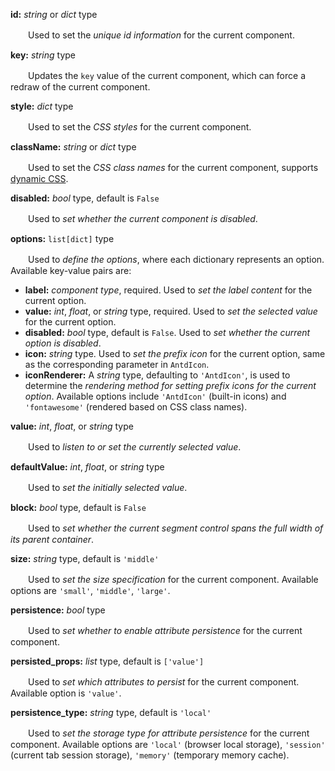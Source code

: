 **id:** *string* or *dict* type

　　Used to set the *unique id information* for the current component.

**key:** *string* type

　　Updates the `key` value of the current component, which can force a redraw of the current component.

**style:** *dict* type

　　Used to set the *CSS styles* for the current component.

**className:** *string* or *dict* type

　　Used to set the *CSS class names* for the current component, supports [dynamic CSS](/advanced-classname).

**disabled:** *bool* type, default is `False`

　　Used to *set whether the current component is disabled*.

**options:** `list[dict]` type

　　Used to *define the options*, where each dictionary represents an option. Available key-value pairs are:

- **label:** *component type*, required. Used to *set the label content* for the current option.
- **value:** *int*, *float*, or *string* type, required. Used to *set the selected value* for the current option.
- **disabled:** *bool* type, default is `False`. Used to *set whether the current option is disabled*.
- **icon:** *string* type. Used to *set the prefix icon* for the current option, same as the corresponding parameter in `AntdIcon`.
- **iconRenderer:** A *string* type, defaulting to `'AntdIcon'`, is used to determine the *rendering method for setting prefix icons for the current option*. Available options include `'AntdIcon'` (built-in icons) and `'fontawesome'` (rendered based on CSS class names).

**value:** *int*, *float*, or *string* type

　　Used to *listen to or set the currently selected value*.

**defaultValue:** *int*, *float*, or *string* type

　　Used to *set the initially selected value*.

**block:** *bool* type, default is `False`

　　Used to *set whether the current segment control spans the full width of its parent container*.

**size:** *string* type, default is `'middle'`

　　Used to *set the size specification* for the current component. Available options are `'small'`, `'middle'`, `'large'`.

**persistence:** *bool* type

　　Used to *set whether to enable attribute persistence* for the current component.

**persisted_props:** *list* type, default is `['value']`

　　Used to *set which attributes to persist* for the current component. Available option is `'value'`.

**persistence_type:** *string* type, default is `'local'`

　　Used to *set the storage type for attribute persistence* for the current component. Available options are `'local'` (browser local storage), `'session'` (current tab session storage), `'memory'` (temporary memory cache).